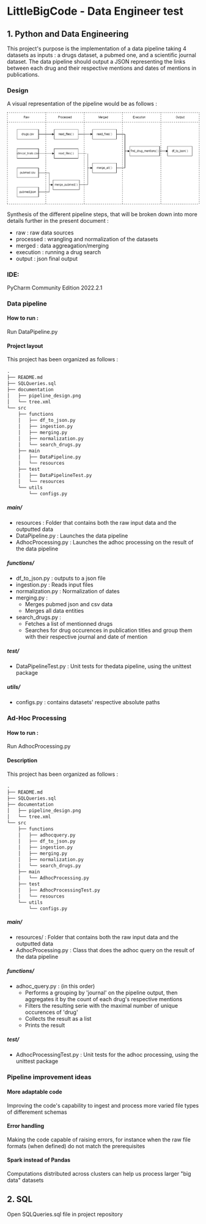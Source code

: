 # LittleBigCode - Data Engineer test

## 1. Python and Data Engineering

This project's purpose is the implementation of a data pipeline taking 4 datasets as inputs : a drugs dataset, a pubmed one, and a scientific journal dataset. The data pipeline should output a JSON representing the links between each drug and their respective mentions and dates of mentions in publications.

### Design

A visual representation of the pipeline would be as follows :

![pipeline_design](documentation/pipeline_design.png)

Synthesis of the different pipeline steps, that will be broken down into more details further in the present document :

- raw : raw data sources
- processed : wrangling and normalization of the datasets
- merged : data aggreagation/merging
- execution : running a drug search
- output : json final output

### IDE:

PyCharm Community Edition 2022.2.1

### Data pipeline

#### How to run :

Run DataPipeline.py

#### Project layout

This project has been organized as follows :

```
.
├── README.md
├── SQLQueries.sql
├── documentation
│   ├── pipeline_design.png
│   └── tree.xml
└── src
    ├── functions
    │   ├── df_to_json.py
    │   ├── ingestion.py
    │   ├── merging.py
    │   ├── normalization.py
    │   └── search_drugs.py
    ├── main
    │   ├── DataPipeline.py
    │   └── resources
    ├── test
    │   ├── DataPipelineTest.py
    │   └── resources
    └── utils
        └── configs.py
```

##### main/

- resources : Folder that contains both the raw input data and the outputted data 
- DataPipeline.py : Launches the data pipeline
- AdhocProcessing.py : Launches the adhoc processing on the result of the data pipeline 

##### functions/

- df_to_json.py : outputs to a json file
- ingestion.py : Reads input files 
- normalization.py : Normalization of dates
- merging.py :
	- Merges pubmed json and csv data
	- Merges all data entities
- search_drugs.py : 
    - Fetches a list of mentionned drugs 
    - Searches for drug occurences in publication titles and group them with their respective journal and date of mention

##### test/

- DataPipelineTest.py : Unit tests for thedata pipeline, using the unittest package

##### utils/

- configs.py : contains datasets' respective absolute paths

### Ad-Hoc Processing

#### How to run :

Run AdhocProcessing.py

#### Description

This project has been organized as follows : 

```
.
├── README.md
├── SQLQueries.sql
├── documentation
│   ├── pipeline_design.png
│   └── tree.xml
└── src
    ├── functions
    │   ├── adhocquery.py
    │   ├── df_to_json.py
    │   ├── ingestion.py
    │   ├── merging.py
    │   ├── normalization.py
    │   └── search_drugs.py
    ├── main
    │   └── AdhocProcessing.py
    ├── test
    │   ├── AdhocProcessingTest.py
    │   └── resources
    └── utils
        └── configs.py

```

##### main/

- resources/ : Folder that contains both the raw input data and the outputted data
- AdhocProcessing.py : Class that does the adhoc query on the result of the data pipeline

##### functions/

- adhoc_query.py : (in this order)
	- Performs a grouping by 'journal' on the pipeline output, then aggregates it by the count of each drug's respective mentions	
	- Filters the resulting serie with the maximal number of unique occurences of 'drug'
	- Collects the result as a list
	- Prints the result

##### test/

- AdhocProcessingTest.py : Unit tests for the adhoc processing, using the unittest package

### Pipeline improvement ideas

#### More adaptable code

Improving the code's capability to ingest and process more varied file types of differement schemas

#### Error handling

Making the code capable of raising errors, for instance when the raw file formats (when defined) do not match the prerequisites

#### Spark instead of Pandas

Computations distributed across clusters can help us process larger "big data" datasets

## 2. SQL

Open SQLQueries.sql file in project repository
